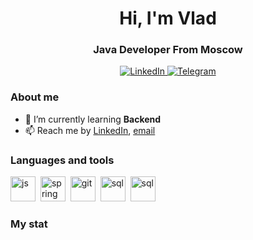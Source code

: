 <div id-"header" align="center">
    <h1>Hi, I'm Vlad</h1>
    <h3>Java Developer From Moscow</h3>
</div>

<div id="socials" align="center">
    <a href="https://www.linkedin.com/in/vladislavkobyzev/">
<img src="https://img.shields.io/badge/LinkedIn-blue?style=for-the-
badge&Llogo=linkedin&logoColor=white" alt="LinkedIn"/>
</a>
<a href="https://t.me/vladkobyzev">
<img src="https://img.shields.io/badge/Telegram-blue?style=for-the-
badge&Llogo=telegram&logoColor=white" alt="Telegram"/>
</a>
</div>

### About me
- 🌱 I’m currently learning **Backend**
- 📫 Reach me by [LinkedIn](https://www.linkedin.com/in/vladislavkobyzev/), [email](mailto:vladkobyzev@gmail.com)


### Languages and tools
<img src="https://cdn.jsdelivr.net/gh/devicons/devicon/icons/java/java-original-wordmark.svg" title="js" width="40" height="40"/>&nbsp;
<img src="https://cdn.jsdelivr.net/gh/devicons/devicon/icons/spring/spring-original-wordmark.svg" title="spring" width="40" height="40"/>&nbsp;
<img src="https://cdn.jsdelivr.net/gh/devicons/devicon/icons/git/git-plain.svg" title="git" width="40" height="40"/>&nbsp;
<img src="https://cdn.jsdelivr.net/gh/devicons/devicon/icons/postgresql/postgresql-original.svg" title="sql" width="40" height="40"/>&nbsp;
<img src="https://cdn.jsdelivr.net/gh/devicons/devicon/icons/docker/docker-original.svg" title="sql" width="40" height="40"/>&nbsp;


### My stat
<div id="stat" align="center">
    <img src="https://github-profile-summary-cards.vercel.app/api/cards/profile-details?username=zincbayz&theme=github_dark" alt=""/>
    <img src="https://github-profile-summary-cards.vercel.app/api/cards/most-commit-language?username=zincbayz&theme=github_dark" alt=""/>
     <img src="https://github-profile-summary-cards.vercel.app/api/cards/stats?username=zincbayz&theme=github_dark" alt=""/>
</div>
